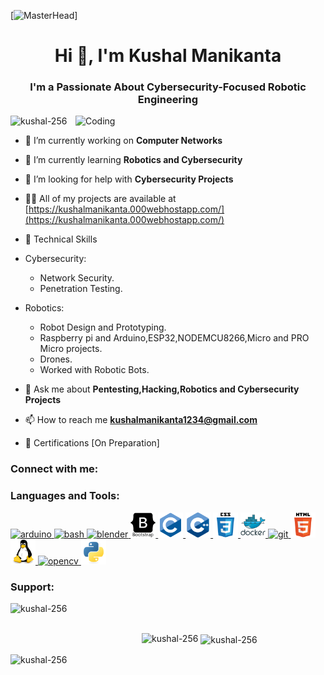 [![MasterHead](https://github.com/Kushal-256/My_Banner/blob/main/skill.png)]
<h1 align="center">Hi 👋, I'm Kushal Manikanta</h1>
<h3 align="center">I'm a Passionate About Cybersecurity-Focused Robotic Engineering</h3>
<img align="right" alt="Coding" width="400" src="https://www.sogeti.com/globalassets/global/content-images/explore/blog/2020-predictions/00086---desk-anim---v0.3.gif">

<p align="left"> <img src="https://komarev.com/ghpvc/?username=kushal-256&label=Profile%20views&color=0e75b6&style=flat" alt="kushal-256" /> </p>

- 🔭 I’m currently working on **Computer Networks**

- 🌱 I’m currently learning **Robotics and Cybersecurity**

- 🤝 I’m looking for help with **Cybersecurity Projects**

- 👨‍💻 All of my projects are available at [https://kushalmanikanta.000webhostapp.com/](https://kushalmanikanta.000webhostapp.com/)

- 📝 Technical Skills
- Cybersecurity:
     - Network Security.
     - Penetration Testing.
- Robotics:
     - Robot Design and Prototyping.
     - Raspberry pi and Arduino,ESP32,NODEMCU8266,Micro and PRO Micro projects.
     - Drones.
     - Worked with Robotic Bots.
    
- 💬 Ask me about **Pentesting,Hacking,Robotics and Cybersecurity Projects**

- 📫 How to reach me **kushalmanikanta1234@gmail.com**

- 📄 Certifications [On Preparation]

<h3 align="left">Connect with me:</h3>
<p align="left">
</p>

<h3 align="left">Languages and Tools:</h3>
<p align="left"> <a href="https://www.arduino.cc/" target="_blank" rel="noreferrer"> <img src="https://cdn.worldvectorlogo.com/logos/arduino-1.svg" alt="arduino" width="40" height="40"/> </a> <a href="https://www.gnu.org/software/bash/" target="_blank" rel="noreferrer"> <img src="https://www.vectorlogo.zone/logos/gnu_bash/gnu_bash-icon.svg" alt="bash" width="40" height="40"/> </a> <a href="https://www.blender.org/" target="_blank" rel="noreferrer"> <img src="https://download.blender.org/branding/community/blender_community_badge_white.svg" alt="blender" width="40" height="40"/> </a> <a href="https://getbootstrap.com" target="_blank" rel="noreferrer"> <img src="https://raw.githubusercontent.com/devicons/devicon/master/icons/bootstrap/bootstrap-plain-wordmark.svg" alt="bootstrap" width="40" height="40"/> </a> <a href="https://www.cprogramming.com/" target="_blank" rel="noreferrer"> <img src="https://raw.githubusercontent.com/devicons/devicon/master/icons/c/c-original.svg" alt="c" width="40" height="40"/> </a> <a href="https://www.w3schools.com/cpp/" target="_blank" rel="noreferrer"> <img src="https://raw.githubusercontent.com/devicons/devicon/master/icons/cplusplus/cplusplus-original.svg" alt="cplusplus" width="40" height="40"/> </a> <a href="https://www.w3schools.com/css/" target="_blank" rel="noreferrer"> <img src="https://raw.githubusercontent.com/devicons/devicon/master/icons/css3/css3-original-wordmark.svg" alt="css3" width="40" height="40"/> </a> <a href="https://www.docker.com/" target="_blank" rel="noreferrer"> <img src="https://raw.githubusercontent.com/devicons/devicon/master/icons/docker/docker-original-wordmark.svg" alt="docker" width="40" height="40"/> </a> <a href="https://git-scm.com/" target="_blank" rel="noreferrer"> <img src="https://www.vectorlogo.zone/logos/git-scm/git-scm-icon.svg" alt="git" width="40" height="40"/> </a> <a href="https://www.w3.org/html/" target="_blank" rel="noreferrer"> <img src="https://raw.githubusercontent.com/devicons/devicon/master/icons/html5/html5-original-wordmark.svg" alt="html5" width="40" height="40"/> </a> <a href="https://www.linux.org/" target="_blank" rel="noreferrer"> <img src="https://raw.githubusercontent.com/devicons/devicon/master/icons/linux/linux-original.svg" alt="linux" width="40" height="40"/> </a> <a href="https://opencv.org/" target="_blank" rel="noreferrer"> <img src="https://www.vectorlogo.zone/logos/opencv/opencv-icon.svg" alt="opencv" width="40" height="40"/> </a> <a href="https://www.python.org" target="_blank" rel="noreferrer"> <img src="https://raw.githubusercontent.com/devicons/devicon/master/icons/python/python-original.svg" alt="python" width="40" height="40"/> </a> </p>

<h3 align="left">Support:</h3>
<p><a href="https://www.buymeacoffee.com/kushal-256"> <img align="left" src="https://cdn.buymeacoffee.com/buttons/v2/default-yellow.png" height="50" width="210" alt="kushal-256" /></a></p><br><br>

<p><img align="left" src="https://github-readme-stats.vercel.app/api/top-langs?username=kushal-256&show_icons=true&locale=en&layout=compact" alt="kushal-256" /></p>

<p>&nbsp;<img align="center" src="https://github-readme-stats.vercel.app/api?username=kushal-256&show_icons=true&locale=en" alt="kushal-256" /></p>

<p><img align="center" src="https://github-readme-streak-stats.herokuapp.com/?user=kushal-256&" alt="kushal-256" /></p>
